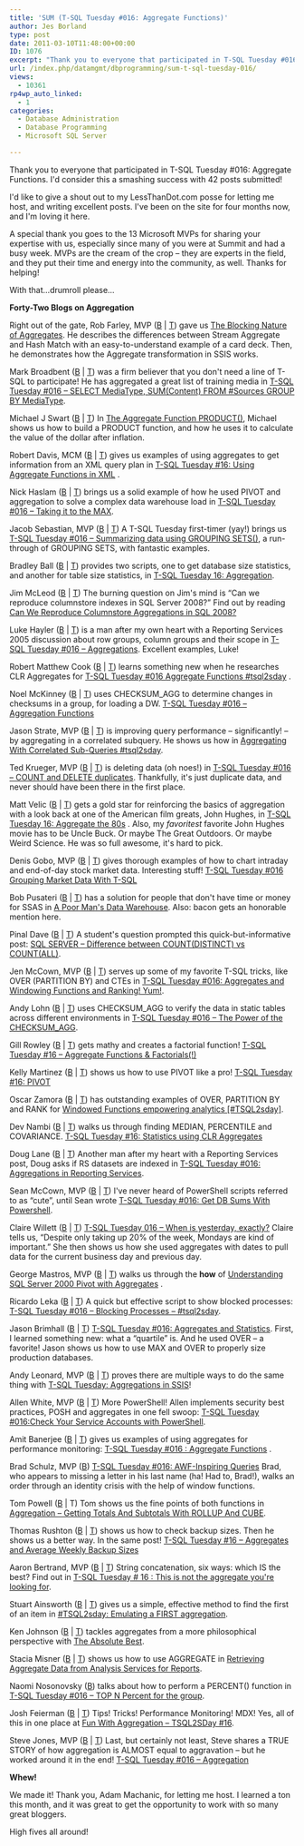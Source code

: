 ```yaml
---
title: 'SUM (T-SQL Tuesday #016: Aggregate Functions)'
author: Jes Borland
type: post
date: 2011-03-10T11:48:00+00:00
ID: 1076
excerpt: "Thank you to everyone that participated in T-SQL Tuesday #016. I'd consider this a smashing success with 42 posts submitted! Here is the SUM() of all the posts."
url: /index.php/datamgmt/dbprogramming/sum-t-sql-tuesday-016/
views:
  - 10361
rp4wp_auto_linked:
  - 1
categories:
  - Database Administration
  - Database Programming
  - Microsoft SQL Server

---
```

Thank you to everyone that participated in T-SQL Tuesday #016: Aggregate Functions. I'd consider this a smashing success with 42 posts submitted! 

I'd like to give a shout out to my LessThanDot.com posse for letting me host, and writing excellent posts. I've been on the site for four months now, and I'm loving it here. 

A special thank you goes to the 13 Microsoft MVPs for sharing your expertise with us, especially since many of you were at Summit and had a busy week. MVPs are the cream of the crop – they are experts in the field, and they put their time and energy into the community, as well. Thanks for helping! 

With that…drumroll please…

**Forty-Two Blogs on Aggregation** 

Right out of the gate, Rob Farley, MVP ([B][1] | [T][2]) gave us [The Blocking Nature of Aggregates][3]. He describes the differences between Stream Aggregate and Hash Match with an easy-to-understand example of a card deck. Then, he demonstrates how the Aggregate transformation in SSIS works. 

Mark Broadbent ([B][4] | [T][5]) was a firm believer that you don't need a line of T-SQL to participate! He has aggregated a great list of training media in [T-SQL Tuesday #016 – SELECT MediaType, SUM(Content) FROM #Sources GROUP BY MediaType][6].

Michael J Swart ([B][7] | [T][8]) In [The Aggregate Function PRODUCT()][9], Michael shows us how to build a PRODUCT function, and how he uses it to calculate the value of the dollar after inflation.

Robert Davis, MCM ([B][10] | [T][11]) gives us examples of using aggregates to get information from an XML query plan in [T-SQL Tuesday #16: Using Aggregate Functions in XML][12] .

Nick Haslam ([B][13] | [T][14]) brings us a solid example of how he used PIVOT and aggregation to solve a complex data warehouse load in [T-SQL Tuesday #016 – Taking it to the MAX][15]. 

Jacob Sebastian, MVP ([B][16] | [T][17]) A T-SQL Tuesday first-timer (yay!) brings us [T-SQL Tuesday #016 – Summarizing data using GROUPING SETS()][18], a run-through of GROUPING SETS, with fantastic examples. 

Bradley Ball ([B][19] | [T][20]) provides two scripts, one to get database size statistics, and another for table size statistics, in [T-SQL Tuesday 16: Aggregation][21]. 

Jim McLeod ([B][22] | [T][23]) The burning question on Jim's mind is “Can we reproduce columnstore indexes in SQL Server 2008?” Find out by reading [Can We Reproduce Columnstore Aggregations in SQL 2008?][24] 

Luke Hayler ([B][25] | [T][26]) is a man after my own heart with a Reporting Services 2005 discussion about row groups, column groups and their scope in [T-SQL Tuesday #016 – Aggregations][27]. Excellent examples, Luke! 

Robert Matthew Cook ([B][28] | [T][29]) learns something new when he researches CLR Aggregates for [T-SQL Tuesday #016 Aggregate Functions #tsql2sday][30] . 

Noel McKinney ([B][31] | [T][32]) uses CHECKSUM_AGG to determine changes in checksums in a group, for loading a DW. [T-SQL Tuesday #016 – Aggregation Functions][33] 

Jason Strate, MVP ([B][34] | [T][35]) is improving query performance – significantly! – by aggregating in a correlated subquery. He shows us how in [Aggregating With Correlated Sub-Queries #tsql2sday][36]. 

Ted Krueger, MVP ([B][37] | [T][38]) is deleting data (oh noes!) in [T-SQL Tuesday #016 – COUNT and DELETE duplicates][39]. Thankfully, it's just duplicate data, and never should have been there in the first place. 

Matt Velic ([B][40] | [T][41]) gets a gold star for reinforcing the basics of aggregation with a look back at one of the American film greats, John Hughes, in [T-SQL Tuesday 16: Aggregate the 80s][42] . Also, my _favoritest_ favorite John Hughes movie has to be Uncle Buck. Or maybe The Great Outdoors. Or maybe Weird Science. He was so full awesome, it's hard to pick. 

Denis Gobo, MVP ([B][43] | [T][44]) gives thorough examples of how to chart intraday and end-of-day stock market data. Interesting stuff! [T-SQL Tuesday #016 Grouping Market Data With T-SQL][45] 

Bob Pusateri ([B][46] | [T][47]) has a solution for people that don't have time or money for SSAS in [A Poor Man's Data Warehouse][48]. Also: bacon gets an honorable mention here. 

Pinal Dave ([B][49] | [T][50]) A student's question prompted this quick-but-informative post: [SQL SERVER – Difference between COUNT(DISTINCT) vs COUNT(ALL)][51].

Jen McCown, MVP ([B][52] | [T][53]) serves up some of my favorite T-SQL tricks, like OVER (PARTITION BY) and CTEs in [T-SQL Tuesday #016: Aggregates and Windowing Functions and Ranking! Yum!][54]. 

Andy Lohn ([B][55] | [T][56]) uses CHECKSUM_AGG to verify the data in static tables across different environments in [T-SQL Tuesday #016 – The Power of the CHECKSUM_AGG][57]. 

Gill Rowley ([B][58] | [T][58]) gets mathy and creates a factorial function! [T-SQL Tuesday #16 – Aggregate Functions & Factorials(!)][59] 

Kelly Martinez ([B][60] | [T][61]) shows us how to use PIVOT like a pro! [T-SQL Tuesday #16: PIVOT][62] 

Oscar Zamora ([B][63] | [T][64]) has outstanding examples of OVER, PARTITION BY and RANK for [Windowed Functions empowering analytics [#TSQL2sday]][65]. 

Dev Nambi ([B][66] | [T][67]) walks us through finding MEDIAN, PERCENTILE and COVARIANCE. [T-SQL Tuesday #16: Statistics using CLR Aggregates][68] 

Doug Lane ([B][69] | [T][69]) Another man after my heart with a Reporting Services post, Doug asks if RS datasets are indexed in [T-SQL Tuesday #016: Aggregations in Reporting Services][70]. 

Sean McCown, MVP ([B][71] | [T][53]) I've never heard of PowerShell scripts referred to as “cute”, until Sean wrote [T-SQL Tuesday #016: Get DB Sums With Powershell][72]. 

Claire Willett ([B][73] | [T][74]) [T-SQL Tuesday 016 – When is yesterday, exactly?][75] Claire tells us, “Despite only taking up 20% of the week, Mondays are kind of important.” She then shows us how she used aggregates with dates to pull data for the current business day and previous day. 

George Mastros, MVP ([B][76] | [T][77]) walks us through the **how** of [Understanding SQL Server 2000 Pivot with Aggregates][78] . 

Ricardo Leka ([B][79] | [T][80]) A quick but effective script to show blocked processes: [T-SQL Tuesday #016 – Blocking Processes – #tsql2sday][81]. 

Jason Brimhall ([B][82] | [T][83]) [T-SQL Tuesday #016: Aggregates and Statistics][84]. First, I learned something new: what a “quartile” is. And he used OVER – a favorite! Jason shows us how to use MAX and OVER to properly size production databases. 

Andy Leonard, MVP ([B][85] | [T][86]) proves there are multiple ways to do the same thing with [T-SQL Tuesday: Aggregations in SSIS][87]!

Allen White, MVP ([B][88] | [T][89]) More PowerShell! Allen implements security best practices, POSH and aggregates in one fell swoop: [T-SQL Tuesday #016:Check Your Service Accounts with PowerShell][90]. 

Amit Banerjee ([B][91] | [T][92]) gives us examples of using aggregates for performance monitoring: [T-SQL Tuesday #016 : Aggregate Functions][93] . 

Brad Schulz, MVP ([B][94]) [T-SQL Tuesday #016: AWF-Inspiring Queries][95] Brad, who appears to missing a letter in his last name (ha! Had to, Brad!), walks an order through an identity crisis with the help of window functions. 

Tom Powell ([B][96] | T) Tom shows us the fine points of both functions in [Aggregation – Getting Totals And Subtotals With ROLLUP And CUBE][97]. 

Thomas Rushton ([B][98] | [T][99]) shows us how to check backup sizes. Then he shows us a better way. In the same post! [T-SQL Tuesday #16 – Aggregates and Average Weekly Backup Sizes][100] 

Aaron Bertrand, MVP ([B][101] | [T][102]) String concatenation, six ways: which IS the best? Find out in [T-SQL Tuesday # 16 : This is not the aggregate you're looking for][103]. 

Stuart Ainsworth ([B][104] | [T][105]) gives us a simple, effective method to find the first of an item in [#TSQL2sday: Emulating a FIRST aggregation][106]. 

Ken Johnson ([B][107] | [T][108]) tackles aggregates from a more philosophical perspective with [The Absolute Best][109]. 

Stacia Misner ([B][110] | [T][111]) shows us how to use AGGREGATE in [Retrieving Aggregate Data from Analysis Services for Reports][112]. 

Naomi Nosonovsky ([B][113]) talks about how to perform a PERCENT() function in [T-SQL Tuesday #016 – TOP N Percent for the group][114]. 

Josh Feierman ([B][115] | [T][116]) Tips! Tricks! Performance Monitoring! MDX! Yes, all of this in one place at [Fun With Aggregation – TSQL2SDay #16][117]. 

Steve Jones, MVP ([B][118] | [T][119]) Last, but certainly not least, Steve shares a TRUE STORY of how aggregation is ALMOST equal to aggravation – but he worked around it in the end! [T-SQL Tuesday #016 – Aggregation][120]

**Whew!** 

We made it! Thank you, Adam Machanic, for letting me host. I learned a ton this month, and it was great to get the opportunity to work with so many great bloggers. 

High fives all around!

 [1]: http://sqlblog.com/blogs/rob_farley/default.aspx
 [2]: http://twitter.com/#!/rob_farley
 [3]: http://sqlblog.com/blogs/rob_farley/archive/2011/03/07/the-blocking-nature-of-aggregates.aspx
 [4]: http://tenbulls.co.uk/
 [5]: http://twitter.com/#!/retracement
 [6]: http://tenbulls.co.uk/2011/03/08/t-sql_tuesday_16/
 [7]: http://michaeljswart.com/
 [8]: http://twitter.com/#!/MJSwart
 [9]: http://michaeljswart.com/2011/03/the-aggregate-function-product/
 [10]: http://www.sqlsoldier.com/wp/
 [11]: http://twitter.com/#!/SQLSoldier
 [12]: http://www.sqlsoldier.com/wp/sqlserver/tsqltuesday16usingaggregatefunctionsinxml
 [13]: http://blog.nhaslam.com/
 [14]: http://twitter.com/#!/nhaslam
 [15]: http://blog.nhaslam.com/2011/03/08/t-sql-tuesday-016-taking-it-to-the-max-tsql2sday/
 [16]: http://beyondrelational.com/blogs/jacob/default.aspx
 [17]: http://twitter.com/#!/jacobsebastian
 [18]: http://beyondrelational.com/blogs/jacob/archive/2011/03/08/t-sql-tuesday-016-summarizing-data-using-grouping-sets.aspx
 [19]: http://www.sqlballs.com/
 [20]: http://twitter.com/#!/sqlballs
 [21]: http://www.sqlballs.com/2011/03/t-sql-tuesday-16-aggregation.html
 [22]: http://www.jimmcleod.net/blog/
 [23]: http://twitter.com/#!/Jim_McLeod
 [24]: http://www.jimmcleod.net/blog/index.php/2011/03/08/can-we-reproduce-columnstore-aggregations-in-sql-2008-t-sql-tuesday-016/
 [25]: http://www.lukehayler.com/
 [26]: http://twitter.com/#!/lukehayler
 [27]: http://www.lukehayler.com/2011/03/t-sql-tuesday-016-aggregations/
 [28]: http://www.sqlmashup.com/
 [29]: http://twitter.com/sqlmashup
 [30]: http://www.sqlmashup.com/t-sql-tuesday-016-aggregate-functions
 [31]: http://noelmckinney.com/
 [32]: http://twitter.com/NoelMcKinney
 [33]: http://noelmckinney.com/2011/03/t-sql-tuesday-016-aggregation-functions/
 [34]: http://www.jasonstrate.com/
 [35]: http://www.twitter.com/StrateSQL
 [36]: http://www.jasonstrate.com/2011/03/aggregating-with-correlated-sub-queries-tsql2sday/?utm_source=feedburner&utm_medium=feed&utm_campaign=Feed%3A+StrateSql+%28Strate+SQL%29
 [37]: /index.php/All/?disp=authdir&author=68
 [38]: http://twitter.com/onpnt
 [39]: /index.php/DataMgmt/DBAdmin/t-sql-tuesday-016-count-and-delete-duplicates
 [40]: http://mattvelic.com/
 [41]: http://www.twitter.com/mvelic
 [42]: http://mattvelic.com/aggregate-the-80s/
 [43]: /index.php/All/?disp=authdir&author=4
 [44]: http://twitter.com/DenisGobo
 [45]: /index.php/DataMgmt/DataDesign/t-sql-tuesday-016-grouping
 [46]: http://www.bobpusateri.com/
 [47]: http://www.twitter.com/sqlbob
 [48]: http://www.bobpusateri.com/archive/2011/03/a-poor-mans-data-warehouse/
 [49]: http://blog.sqlauthority.com/
 [50]: http://twitter.com/#!/pinaldave
 [51]: http://blog.sqlauthority.com/2011/03/08/sql-server-difference-between-countdistinct-vs-countall/
 [52]: http://www.midnightdba.com/Jen/
 [53]: http://twitter.com/#!/MidnightDBA
 [54]: http://www.midnightdba.com/Jen/2011/03/t-sql-tuesday-016-aggregates-and-windowing-functions-and-ranking-yum/
 [55]: http://www.sqlfeatherandquill.com/
 [56]: http://twitter.com/#!/SQLQuill
 [57]: http://www.sqlfeatherandquill.com/2011/03/08/t-sql-tuesday-016-the-power-of-the-checksum_agg/?utm_source=feedburner&utm_medium=twitter&utm_campaign=Feed%3A+SqlFeatherAndQuill+%28SQL+Feather+and+Quill%29
 [58]: http://gillrowley.wordpress.com/
 [59]: http://gillrowley.wordpress.com/2011/03/08/t-sql-tuesday-16-aggregate-functions-factorials/
 [60]: http://www.zero1design.com/
 [61]: http://twitter.com/#!/greeleygeek
 [62]: http://www.zero1design.com/2011/03/08/t-sql-tuesday-16-pivot/
 [63]: http://ozamora.com/
 [64]: http://twitter.com/#!/ZamoraO
 [65]: http://ozamora.com/2011/03/windowed-functions-empowering-analytics-tsql2sday/?utm_source=feedburner&utm_medium=twitter&utm_campaign=Feed%3A+OscarZamora+%28Oscar+Zamora%29
 [66]: http://devnambi.com/
 [67]: http://twitter.com/#!/DevNambi
 [68]: http://devnambi.com/archive/2011/03/t-sql-tuesday-aggregates/
 [69]: http://www.douglane.net/
 [70]: http://www.douglane.net/2011/03/t-sql-tuesday-016-aggregations-in-reporting-services/
 [71]: http://www.midnightdba.com/DBARant/
 [72]: http://www.midnightdba.com/DBARant/?p=542
 [73]: http://wiki.softartisans.com/display/~clairew
 [74]: http://twitter.com/#!/softartisans
 [75]: http://wiki.softartisans.com/pages/viewpage.action?pageId=14712884
 [76]: /index.php/All/?disp=authdir&author=10
 [77]: http://www.twitter.com/gmmastros
 [78]: /index.php/DataMgmt/DataDesign/understanding-sql-server-2000-pivot
 [79]: http://leka.com.br/
 [80]: http://twitter.com/#!/BigLeka
 [81]: http://leka.com.br/2011/03/08/t-sql-tuesday-016-blocking-processes-tsql2sday/
 [82]: http://jasonbrimhall.info/
 [83]: http://twitter.com/sqlrnnr
 [84]: http://jasonbrimhall.info/2011/03/08/t-sql-tuesday-016-aggregates-and-statistics/
 [85]: http://sqlblog.com/blogs/andy_leonard/default.aspx
 [86]: http://twitter.com/AndyLeonard
 [87]: http://sqlblog.com/blogs/andy_leonard/archive/2011/03/08/t-sql-tuesday-aggregations-in-ssis.aspx
 [88]: http://sqlblog.com/blogs/allen_white/default.aspx
 [89]: http://www.twitter.com/SQLRunr
 [90]: http://sqlblog.com/blogs/allen_white/archive/2011/03/08/t-sql-tuesday-016-check-your-service-accounts-with-powershell.aspx
 [91]: http://troubleshootingsql.com/author/troubleshootingsql/
 [92]: http://twitter.com/banerjeeamit
 [93]: http://troubleshootingsql.com/2011/03/09/t-sql-tuesday-016-aggregate-functions/
 [94]: http://bradsruminations.blogspot.com/
 [95]: http://bradsruminations.blogspot.com/2011/03/t-sql-tuesday-016-awf-inspiring-queries.html
 [96]: http://philergia.wordpress.com/
 [97]: http://philergia.wordpress.com/2011/03/08/aggregation-getting-totals-and-subtotals-with-rollup-and-cube/
 [98]: http://thelonedba.wordpress.com/
 [99]: http://twitter.com/#!/ThomasRushton
 [100]: http://thelonedba.wordpress.com/2011/03/08/t-sql-tuesday-16-aggregates-and-average-weekly-backup-sizes/
 [101]: http://sqlblog.com/blogs/aaron_bertrand/default.aspx
 [102]: http://twitter.com/#!/AaronBertrand
 [103]: http://sqlblog.com/blogs/aaron_bertrand/archive/2011/03/08/t-sql-tuesday-16-this-is-not-the-aggregate-you-re-looking-for.aspx
 [104]: http://codegumbo.com/
 [105]: http://twitter.com/#!/stuarta
 [106]: http://codegumbo.com/index.php/2011/03/08/tsql2sday-emulating-a-first-aggregation/
 [107]: http://kenj.blogspot.com
 [108]: http://twitter.com/#!/datamongrel
 [109]: http://kenj.blogspot.com/2011/03/absolute-best.html
 [110]: http://blog.datainspirations.com/
 [111]: http://twitter.com/#!/StaciaMisner
 [112]: http://blog.datainspirations.com/2011/03/08/retrieving-aggregate-data/
 [113]: /index.php/All/?disp=authdir&author=218
 [114]: /index.php/DataMgmt/DataDesign/t-sql-tuesday-016-top#item_1149
 [115]: http://awanderingmind.com/
 [116]: http://twitter.com/#!/awanderingmind
 [117]: http://awanderingmind.com/2011/03/08/fun-with-aggregation-tsql2sday-16/
 [118]: http://voiceofthedba.wordpress.com/
 [119]: http://www.twitter.com/way0utwest
 [120]: http://voiceofthedba.wordpress.com/2011/03/09/t-sql-tuesday-016-aggregation/